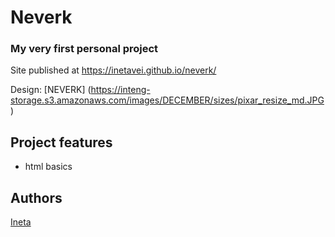 # Neverk
### My very first personal project

Site published at https://inetavei.github.io/neverk/

Design: [NEVERK] (https://inteng-storage.s3.amazonaws.com/images/DECEMBER/sizes/pixar_resize_md.JPG)

## Project features
- html basics

## Authors
[Ineta](https://github.com/InetaVei)
